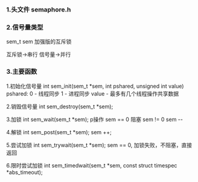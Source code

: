 ### 1.头文件 semaphore.h
### 2.信号量类型  
  sem_t sem
  加强版的互斥锁

互斥锁->串行
信号量->并行


### 3.主要函数
1.初始化信号量
int sem_init(sem_t *sem, int pshared, unsigned int value)
pshared:
  0 - 线程同步
  1 - 进程同步
value - 最多有几个线程操作共享数据

2.销毁信号量
int sem_destroy(sem_t *sem);

3.加锁
int sem_wait(sem_t *sem);
p操作 sem == 0 阻塞   sem != 0 sem --

4.解锁
int sem_post(sem_t *sem);
sem ++;

5.尝试加锁
int sem_trywait(sem_t *sem);
sem == 0, 加锁失败，不阻塞，直接返回

6.限时尝试加锁
int sem_timedwait(sem_t *sem, const struct timespec *abs_timeout);